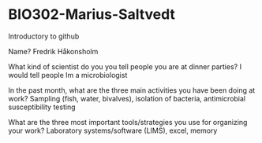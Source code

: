 # BIO302-Marius-Saltvedt
Introductory to github

Name?
Fredrik Håkonsholm

What kind of scientist do you you tell people you are at dinner parties?
I would tell people Im a microbiologist

In the past month, what are the three main activities you have been doing at work?
Sampling (fish, water, bivalves), isolation of bacteria, antimicrobial susceptibility testing

What are the three most important tools/strategies you use for organizing your work?
Laboratory systems/software (LIMS), excel, memory
